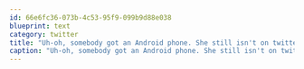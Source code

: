 ```yaml
---
id: 66e6fc36-073b-4c53-95f9-099b9d88e038
blueprint: text
category: twitter
title: "Uh-oh, somebody got an Android phone. She still isn't on twitter though"
caption: "Uh-oh, somebody got an Android phone. She still isn't on twitter though"
---
```

